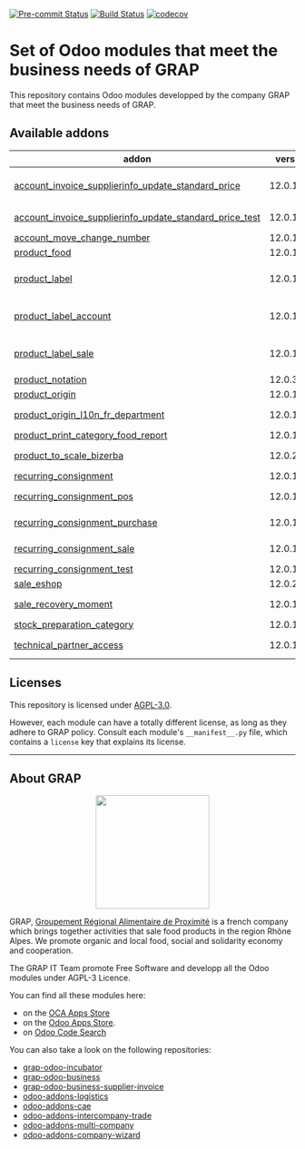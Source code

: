 
<!-- /!\ Non OCA Context : Set here the badge of your runbot / runboat instance. -->
[![Pre-commit Status](https://github.com/grap/grap-odoo-business/actions/workflows/pre-commit.yml/badge.svg?branch=12.0)](https://github.com/grap/grap-odoo-business/actions/workflows/pre-commit.yml?query=branch%3A12.0)
[![Build Status](https://github.com/grap/grap-odoo-business/actions/workflows/test.yml/badge.svg?branch=12.0)](https://github.com/grap/grap-odoo-business/actions/workflows/test.yml?query=branch%3A12.0)
[![codecov](https://codecov.io/gh/grap/grap-odoo-business/branch/12.0/graph/badge.svg)](https://codecov.io/gh/grap/grap-odoo-business)
<!-- /!\ Non OCA Context : Set here the badge of your translation instance. -->

<!-- /!\ do not modify above this line -->

# Set of Odoo modules that meet the business needs of GRAP

This repository contains Odoo modules developped by the company GRAP that meet the business needs of GRAP.

<!-- /!\ do not modify below this line -->

<!-- prettier-ignore-start -->

[//]: # (addons)

Available addons
----------------
addon | version | maintainers | summary
--- | --- | --- | ---
[account_invoice_supplierinfo_update_standard_price](account_invoice_supplierinfo_update_standard_price/) | 12.0.1.1.3 |  | In the supplier invoice, automatically update all products whose standard price on the line is different from the product standard price
[account_invoice_supplierinfo_update_standard_price_test](account_invoice_supplierinfo_update_standard_price_test/) | 12.0.1.0.3 |  | Test module for the module account_invoice_supplierinfo_update_standard_price
[account_move_change_number](account_move_change_number/) | 12.0.1.1.2 |  | Allow special user to rename account move
[product_food](product_food/) | 12.0.1.1.9 |  | Products - Food Informations
[product_label](product_label/) | 12.0.1.1.5 | [![legalsylvain](https://github.com/legalsylvain.png?size=30px)](https://github.com/legalsylvain) [![quentinDupont](https://github.com/quentinDupont.png?size=30px)](https://github.com/quentinDupont) | Product Labels
[product_label_account](product_label_account/) | 12.0.1.1.4 | [![legalsylvain](https://github.com/legalsylvain.png?size=30px)](https://github.com/legalsylvain) [![quentinDupont](https://github.com/quentinDupont.png?size=30px)](https://github.com/quentinDupont) | Product Labels (Invoice Glue Module)
[product_label_sale](product_label_sale/) | 12.0.1.1.4 | [![legalsylvain](https://github.com/legalsylvain.png?size=30px)](https://github.com/legalsylvain) [![quentinDupont](https://github.com/quentinDupont.png?size=30px)](https://github.com/quentinDupont) | Product Labels (Sale Glue Module)
[product_notation](product_notation/) | 12.0.3.1.1 |  | Product Notation
[product_origin](product_origin/) | 12.0.1.1.4 |  | Origin for Products
[product_origin_l10n_fr_department](product_origin_l10n_fr_department/) | 12.0.1.1.1 |  | Origin Information for Products (French Departments)
[product_print_category_food_report](product_print_category_food_report/) | 12.0.1.1.6 |  | Food report like pricetags
[product_to_scale_bizerba](product_to_scale_bizerba/) | 12.0.2.0.3 |  | Synchronize Odoo database with Retail Connect Bizerba System
[recurring_consignment](recurring_consignment/) | 12.0.1.1.9 |  | Sale - Handle Recurring Consignments
[recurring_consignment_pos](recurring_consignment_pos/) | 12.0.1.1.2 |  | Glue module for Recurring Consignment and PoS modules
[recurring_consignment_purchase](recurring_consignment_purchase/) | 12.0.1.1.4 |  | Glue module for Recurring Consignment and Purchase modules
[recurring_consignment_sale](recurring_consignment_sale/) | 12.0.1.1.2 |  | Glue module for Recurring Consignment and Sale modules
[recurring_consignment_test](recurring_consignment_test/) | 12.0.1.1.7 |  | Test module for Recurring_ Consignment Module
[sale_eshop](sale_eshop/) | 12.0.2.0.0 |  | Allow connection to Odoo eShop Project
[sale_recovery_moment](sale_recovery_moment/) | 12.0.1.2.2 |  | Manage Recovery Moments and Places for Sale Order
[stock_preparation_category](stock_preparation_category/) | 12.0.1.1.2 |  | Manage Preparation Categories for stock moves
[technical_partner_access](technical_partner_access/) | 12.0.1.2.1 |  | Limit the access of the partners created when creating companies and users.

[//]: # (end addons)

<!-- prettier-ignore-end -->

## Licenses

This repository is licensed under [AGPL-3.0](LICENSE).

However, each module can have a totally different license, as long as they adhere to GRAP
policy. Consult each module's `__manifest__.py` file, which contains a `license` key
that explains its license.

----

## About GRAP

<p align="center">
   <img src="http://www.grap.coop/wp-content/uploads/2016/11/GRAP.png" width="200"/>
</p>

GRAP, [Groupement Régional Alimentaire de Proximité](http://www.grap.coop) is a
french company which brings together activities that sale food products in the
region Rhône Alpes. We promote organic and local food, social and solidarity
economy and cooperation.

The GRAP IT Team promote Free Software and developp all the Odoo modules under
AGPL-3 Licence.

You can find all these modules here:

* on the [OCA Apps Store](https://odoo-community.org/shop?&search=GRAP)
* on the [Odoo Apps Store](https://www.odoo.com/apps/modules/browse?author=GRAP).
* on [Odoo Code Search](https://odoo-code-search.com/ocs/search?q=author%3AOCA+author%3AGRAP)

You can also take a look on the following repositories:

* [grap-odoo-incubator](https://github.com/grap/grap-odoo-incubator)
* [grap-odoo-business](https://github.com/grap/grap-odoo-business)
* [grap-odoo-business-supplier-invoice](https://github.com/grap/grap-odoo-business-supplier-invoice)
* [odoo-addons-logistics](https://github.com/grap/odoo-addons-logistics)
* [odoo-addons-cae](https://github.com/grap/odoo-addons-cae)
* [odoo-addons-intercompany-trade](https://github.com/grap/odoo-addons-intercompany-trade)
* [odoo-addons-multi-company](https://github.com/grap/odoo-addons-multi-company)
* [odoo-addons-company-wizard](https://github.com/grap/odoo-addons-company-wizard)
